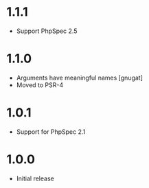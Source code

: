 1.1.1
=====

* Support PhpSpec 2.5

1.1.0
=====

* Arguments have meaningful names [gnugat]
* Moved to PSR-4

1.0.1
=====

* Support for PhpSpec 2.1

1.0.0
=====

* Initial release
